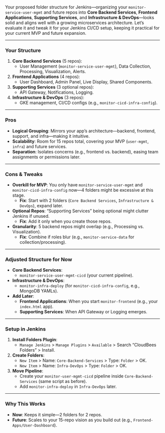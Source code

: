 Your proposed folder structure for Jenkins—organizing your `monitor-service-user-mgmt` and future repos into **Core Backend Services**, **Frontend Applications**, **Supporting Services**, and **Infrastructure & DevOps**—looks solid and aligns well with a growing microservices architecture. Let’s evaluate it and tweak it for your Jenkins CI/CD setup, keeping it practical for your current MVP and future expansion.

---

### Your Structure
1. **Core Backend Services** (5 repos):
   - User Management (`monitor-service-user-mgmt`), Data Collection, Processing, Visualization, Alerts.
2. **Frontend Applications** (4 repos):
   - User Dashboard, Admin Panel, Live Display, Shared Components.
3. **Supporting Services** (3 optional repos):
   - API Gateway, Notifications, Logging.
4. **Infrastructure & DevOps** (3 repos):
   - GKE management, CI/CD configs (e.g., `monitor-cicd-infra-config`).

---

### Pros
- **Logical Grouping**: Mirrors your app’s architecture—backend, frontend, support, and infra—making it intuitive.
- **Scalability**: Room for 15 repos total, covering your MVP (`user-mgmt`, `infra`) and future services.
- **Separation**: Isolates concerns (e.g., frontend vs. backend), easing team assignments or permissions later.

---

### Cons & Tweaks
- **Overkill for MVP**: You only have `monitor-service-user-mgmt` and `monitor-cicd-infra-config` now—4 folders might be excessive at this stage.
  - **Fix**: Start with 2 folders (`Core Backend Services`, `Infrastructure & DevOps`), expand later.
- **Optional Repos**: “Supporting Services” being optional might clutter Jenkins if unused.
  - **Fix**: Add it only when you create those repos.
- **Granularity**: 5 backend repos might overlap (e.g., Processing vs. Visualization).
  - **Fix**: Combine if roles blur (e.g., `monitor-service-data` for collection/processing).

---

### Adjusted Structure for Now
- **Core Backend Services**:
  - `monitor-service-user-mgmt-cicd` (your current pipeline).
- **Infrastructure & DevOps**:
  - `monitor-infra-deploy` (for `monitor-cicd-infra-config`, e.g., MongoDB YAMLs).
- **Add Later**:
  - **Frontend Applications**: When you start `monitor-frontend` (e.g., your `index.html` app).
  - **Supporting Services**: When API Gateway or Logging emerges.

---

### Setup in Jenkins
1. **Install Folders Plugin**:
   - `Manage Jenkins` > `Manage Plugins` > `Available` > Search “CloudBees Folders” > Install.
2. **Create Folders**:
   - `New Item` > Name: `Core-Backend-Services` > Type: `Folder` > OK.
   - `New Item` > Name: `Infra-DevOps` > Type: `Folder` > OK.
3. **Move Pipeline**:
   - Create your `monitor-user-mgmt-cicd` pipeline inside `Core-Backend-Services` (same script as before).
   - Add `monitor-infra-deploy` in `Infra-DevOps` later.

---

### Why This Works
- **Now**: Keeps it simple—2 folders for 2 repos.
- **Future**: Scales to your 15-repo vision as you build out (e.g., `Frontend-Apps/User-Dashboard`).

